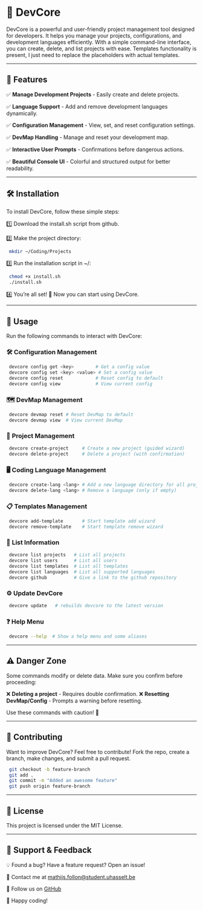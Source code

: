 # 🚀 DevCore

DevCore is a powerful and user-friendly project management tool designed for developers. It helps you manage your projects, configurations, and development languages efficiently. With a simple command-line interface, you can create, delete, and list projects with ease.
Templates functionality is present, I just need to replace the placeholders with actual templates.

---

## 📜 Features

✅ **Manage Development Projects** - Easily create and delete projects.

✅ **Language Support** - Add and remove development languages dynamically.

✅ **Configuration Management** - View, set, and reset configuration settings.

✅ **DevMap Handling** - Manage and reset your development map.

✅ **Interactive User Prompts** - Confirmations before dangerous actions.

✅ **Beautiful Console UI** - Colorful and structured output for better readability.

---

## 🛠️ Installation

To install DevCore, follow these simple steps:

1️⃣ Download the install.sh script from github.

2️⃣ Make the project directory:
```bash
 mkdir ~/Coding/Projects
```

3️⃣ Run the installation script in ~/:
```bash
 chmod +x install.sh
 ./install.sh
```

4️⃣ You’re all set! 🎉 Now you can start using DevCore.

---

## 🚀 Usage

Run the following commands to interact with DevCore:

### 🛠️ **Configuration Management**
```bash
 devcore config get <key>        # Get a config value
 devcore config set <key> <value> # Set a config value
 devcore config reset            # Reset config to default
 devcore config view             # View current config
```

### 🗺️ **DevMap Management**
```bash
 devcore devmap reset # Reset DevMap to default
 devcore devmap view  # View current DevMap
```

### 📂 **Project Management**
```bash
 devcore create-project     # Create a new project (guided wizard)
 devcore delete-project     # Delete a project (with confirmation)
```

### 🖥️ **Coding Language Management**
```bash
 devcore create-lang <lang> # Add a new language directory for all projects using this language
 devcore delete-lang <lang> # Remove a language (only if empty)
```

### 📋 **Templates Management**
```bash
 devcore add-template       # Start template add wizard
 devcore remove-template    # Start template remove wizard
```

### 📜 **List Information**
```bash
 devcore list projects   # List all projects
 devcore list users      # List all users
 devcore list templates  # List all templates
 devcore list languages  # List all supported languages
 devcore github          # Give a link to the github repository
```

### ⚙️ **Update DevCore**
```bash
 devcore update   # rebuilds devcore to the latest version
```

### ❓ **Help Menu**
```bash
 devcore --help  # Show a help menu and some aliases
```

---

## ⚠️ Danger Zone

Some commands modify or delete data. Make sure you confirm before proceeding:

❌ **Deleting a project** - Requires double confirmation.
❌ **Resetting DevMap/Config** - Prompts a warning before resetting.

Use these commands with caution! 🚨

---

## 📝 Contributing

Want to improve DevCore? Feel free to contribute! Fork the repo, create a branch, make changes, and submit a pull request.

```bash
 git checkout -b feature-branch
 git add .
 git commit -m "Added an awesome feature"
 git push origin feature-branch
```

---

## 📜 License

This project is licensed under the MIT License.

---

## 💬 Support & Feedback

💡 Found a bug? Have a feature request? Open an issue!

📧 Contact me at [mathijs.follon@student.uhasselt.be](mailto:mathijs.follon@student.uhasselt.be)

🔗 Follow us on [GitHub](https://github.com/mathlon26/devcore)

🚀 Happy coding!

